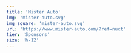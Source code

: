```yaml
---
title: 'Mister Auto'
img: 'mister-auto.svg'
img_square: 'mister-auto.svg'
url: 'https://www.mister-auto.com/?ref=nuxt'
tier: 'Sponsors'
size: 'h-12'
---
```

